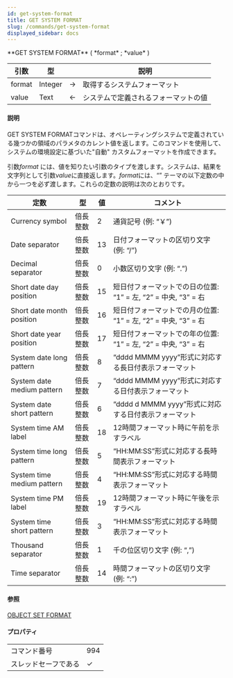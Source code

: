 ```yaml
---
id: get-system-format
title: GET SYSTEM FORMAT
slug: /commands/get-system-format
displayed_sidebar: docs
---
```


<!--REF #_command_.GET SYSTEM FORMAT.Syntax-->**GET SYSTEM FORMAT** ( *format* ; *value* )<!-- END REF-->
<!--REF #_command_.GET SYSTEM FORMAT.Params-->
| 引数 | 型 |  | 説明 |
| --- | --- | --- | --- |
| format | Integer | &#8594;  | 取得するシステムフォーマット |
| value | Text | &#8592; | システムで定義されるフォーマットの値 |

<!-- END REF-->

#### 説明 

<!--REF #_command_.GET SYSTEM FORMAT.Summary-->GET SYSTEM FORMATコマンドは、オペレーティングシステムで定義されている幾つかの領域のパラメタのカレント値を返します。<!-- END REF-->このコマンドを使用して、システムの環境設定に基づいた"自動" カスタムフォーマットを作成できます。

引数*format* には、値を知りたい引数のタイプを渡します。システムは、結果を文字列として引数*value*に直接返します。*format*には、“” テーマの以下定数の中から一つを必ず渡します。これらの定数の説明は次のとおりです。 

| 定数                         | 型    | 値  | コメント                                        |
| -------------------------- | ---- | -- | ------------------------------------------- |
| Currency symbol            | 倍長整数 | 2  | 通貨記号 (例: “￥”)                               |
| Date separator             | 倍長整数 | 13 | 日付フォーマットの区切り文字 (例: “/”)                     |
| Decimal separator          | 倍長整数 | 0  | 小数区切り文字 (例: “.”)                            |
| Short date day position    | 倍長整数 | 15 | 短日付フォーマットでの日の位置: “1” = 左, “2” = 中央, “3” = 右 |
| Short date month position  | 倍長整数 | 16 | 短日付フォーマットでの月の位置: “1” = 左, “2” = 中央, “3” = 右 |
| Short date year position   | 倍長整数 | 17 | 短日付フォーマットでの年の位置: “1” = 左, “2” = 中央, “3” = 右 |
| System date long pattern   | 倍長整数 | 8  | “dddd MMMM yyyy”形式に対応する長日付表示フォーマット          |
| System date medium pattern | 倍長整数 | 7  | “dddd MMMM yyyy”形式に対応する日付表示フォーマット           |
| System date short pattern  | 倍長整数 | 6  | “dddd d MMMM yyyy”形式に対応する日付表示フォーマット         |
| System time AM label       | 倍長整数 | 18 | 12時間フォーマット時に午前を示すラベル                        |
| System time long pattern   | 倍長整数 | 5  | “HH:MM:SS”形式に対応する長時間表示フォーマット                |
| System time medium pattern | 倍長整数 | 4  | “HH:MM:SS”形式に対応する時間表示フォーマット                 |
| System time PM label       | 倍長整数 | 19 | 12時間フォーマット時に午後を示すラベル                        |
| System time short pattern  | 倍長整数 | 3  | “HH:MM:SS”形式に対応する時間表示フォーマット                 |
| Thousand separator         | 倍長整数 | 1  | 千の位区切り文字 (例: “,”)                           |
| Time separator             | 倍長整数 | 14 | 時間フォーマットの区切り文字 (例: “:”)                     |

#### 参照 

[OBJECT SET FORMAT](object-set-format.md)  

#### プロパティ

|  |  |
| --- | --- |
| コマンド番号 | 994 |
| スレッドセーフである | &check; |


